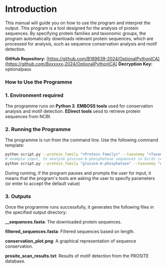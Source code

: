 # Introduction

This manual will guide you on how to use the program and interpret the output. This program is a tool designed for the analysis of protein sequences. By specifying protein families and taxonomic groups, the program automatically downloads relevant protein sequences, which are processed for analysis, such as sequence conservation analysis and motif detection.

**GitHub Repository:** [https://github.com/B189639-2024/OptionalPythonICA](https://github.com/Bxxxxxx-2024/OptionalPythonICA)
**Decryption Key:** optionalpass

### **How to Use the Programme**

### **1.** Environment required

The programme runs on **Python 3**. **EMBOSS tools** used for conservation analysis and motif detection. **EDirect tools** uesd to retrieve protein sequences from NCBI.

### **2. Running the Programme**

The programme is run from the command line. Use the following command template:

```bash
python script.py --protein_family "<Protein Family>" --taxonomy "<Taxonomic Group>" --output_path <Output Directory>
# example input, to analyze glucose-6-phosphatase sequences in birds (Aves)
python script.py --protein_family "glucose-6-phosphatase" --taxonomy "Aves" --output_path ./outputs
```

During running, if the program pauses and prompts the user for input, it means that the program's tools are asking the user to specify parameters (or enter to accept the default value)

### **3. Outputs**

Once the programme runs successfully, it generates the following files in the specified output directory: 

**<Protein Family>_<Taxonomic Group>_sequences.fasta**: The downloaded protein sequences.

**filtered_sequences.fasta**: Filtered sequences based on length.

**conservation_plot.png**: A graphical representation of sequence conservation.

**prosite_scan_results.txt**: Results of motif detection from the PROSITE database.

